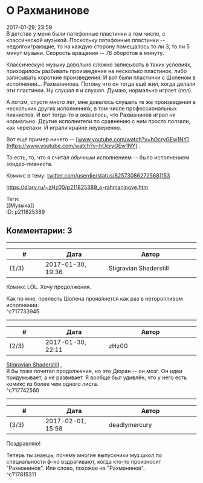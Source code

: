 О Рахманинове
=============

  
2017-01-29, 23:59  
 В детстве у меня были патефонные пластинки в том числе, с классической музыкой. Поскольку патефонные пластинки -- недолгоиграющие, то на каждую сторону помещалось то ли 3, то ли 5 минут музыки. Скорость вращения -- 78 оборотов в минуту.   
   
 Классическую музыку довольно сложно записывать в таких условиях, приходилось разбивать произведение на несколько пластинок, либо записывать короткие произведения. И вот были пластинки с Шопеном в исполнении... Рахманинова. Потому что он тогда ещё жил, когда делали эти пластинки. Ну слушал я и слушал. Думаю, нормально играет (лол).   
   
 А потом, спустя много лет, мне довелось слушать те же произведения в нескольких других исполнениях, в том числе профессиональных пианистов. И вот тогда-то и оказалось, что Рахманинов играл  *не*  нормально. Другие исполнители по сравнению с ним просто ползали, как черепахи. И играли крайне неуверенно.   
   
 Вот ещё пример ничего --  [www.youtube.com/watch?v=hOcryGEw1NY](https://www.youtube.com/watch?v=hOcryGEw1NY)  .   
   
 То есть, то, что я считал  *обычным*  исполнением -- было исполнением зондер-пианиста.   
   
 Комикс в тему:  [twitter.com/userdie/status/825730862725681153](https://twitter.com/userdie/status/825730862725681153)    
  
<https://diary.ru/~zHz00/p211825389_o-rahmaninove.htm>  
  
Теги:  
[[Музыка]]  
ID: p211825389  


Комментарии: 3
--------------

  


---



|         #         |              Дата              |                     Автор                     |           ID           |
| --- | --- | --- | --- |
| (1/3) | 2017-01-30, 19:36 | Stigravian Shaderstill | c717733945 |

  
 Комикс LOL. Хочу продолжения.   
   
 Как по мне, прелесть Шопена проявляется как раз в неторопливом исполнении.   
 ^c717733945

---



|         #         |              Дата              |                     Автор                     |           ID           |
| --- | --- | --- | --- |
| (2/3) | 2017-01-30, 22:11 | zHz00 | c717742560 |

  
  [Stigravian Shaderstill](http://stigravian.diary.ru "Science, Death, Rock-n-Roll")  ,   
 Я бы тоже почитал продолжение, но это Дюран -- он мозг. Он идеи придумывает, а не развивает. Я вообще был удивлён, что у него есть комикс из более чем одного листа.   
 ^c717742560

---



|         #         |              Дата              |                     Автор                     |           ID           |
| --- | --- | --- | --- |
| (3/3) | 2017-02-01, 15:58 | deadlymercury | c717815311 |

  
 Поздравляю!   
   
 Теперь ты знаешь, почему многие выпускники муз.школ по специальности ф-но вздрагивают, когда кто-то произносит "Рахманинов". Или слово, похожее на "Рахманинов".   
 ^c717815311